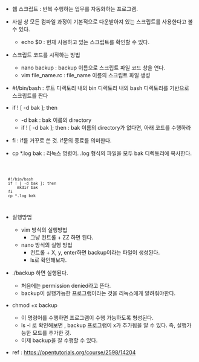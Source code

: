 * 쉡 스크립트 : 반복 수행하는 업무를 자동화하는 프로그램.

* 사실 상 모든 컴파일 과정이 기본적으로 다운받아져 있는 스크립트를 사용한다고 볼 수 있다.
  + echo $0 : 현재 사용하고 있는 스크립트를 확인할 수 있다.

* 스크립트 코드를 시작하는 방법
  + nano backup : backup 이름으로 스크립트 파일 코드 창을 연다.
  + vim file_name.rc : file_name 이름의 스크립트 파일 생성

* #!/bin/bash : 루트 디렉토리 내의 bin 디렉토리 내의 bash 디렉토리를 기반으로 스크립트를 짠다

* if ! [ -d bak ]; then
  + -d bak : bak 이름의 directory
  + if ! [ -d bak ]; then : bak 이름의 directory가 없다면, 아래 코드를 수행하라
  
* fi : if를 거꾸로 쓴 것. if문의 종료를 의미한다.

* cp *.log bak : 리눅스 명령어. .log 형식의 파일을 모두 bak 디렉토리에 복사한다.

<code>

      #!/bin/bash
      if ! [ -d bak ]; then
          mkdir bak
      fi
      cp *.log bak

</code>

* 실행방법
  + vim 방식의 실행방법
    - 그냥 컨트롤 + ZZ 하면 된다.
  + nano 방식의 실행 방법
    - 컨트롤 + X, y, enter하면 backup이라는 파일이 생성된다.
    - ls로 확인해보자.
  
* ./backup 하면 실행된다.
  + 처음에는 permission denied라고 뜬다.
  + backup이 실행가능한 프로그램이라는 것을 리눅스에게 알려줘야한다.
  
* chmod +x backup
  + 이 명령어를 수행하면 프로그램이 수행 가능하도록 형성된다.
  + ls -l 로 확인해보면 , backup 프로그램이 x가 추가됨을 알 수 있다. 즉, 실행가능한 모드를 추가한 것.
  + 이제 backup을 잘 수행할 수 있다.


* ref : https://opentutorials.org/course/2598/14204
